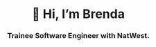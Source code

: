 <div align="center">
  
# 👋 Hi, I’m Brenda
  
### **Trainee Software Engineer with NatWest.**
</div>
